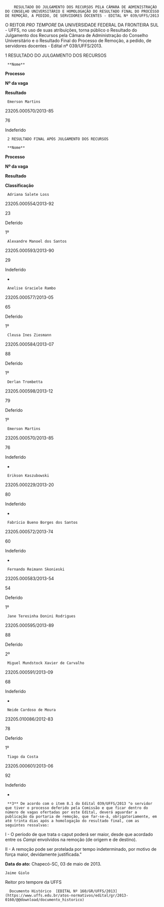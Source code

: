         RESULTADO DO JULGAMENTO DOS RECURSOS PELA CÂMARA DE ADMINISTRAÇÃO DO CONSELHO UNIVERSITÁRIO E HOMOLOGAÇÃO DO RESULTADO FINAL DO PROCESSO DE REMOÇÃO, A PEDIDO, DE SERVIDORES DOCENTES - EDITAL Nº 039/UFFS/2013  

O REITOR *PRO TEMPORE* DA UNIVERSIDADE FEDERAL DA FRONTEIRA SUL - UFFS, no uso de suas atribuições, torna público o Resultado do Julgamento dos Recursos pela Câmara de Administração do Conselho Universitário e o Resultado Final do Processo de Remoção, a pedido, de servidores docentes - Edital nº 039/UFFS/2013.

 1 RESULTADO DO JULGAMENTO DOS RECURSOS

     **Nome**

   **Processo**

   **Nº da vaga**

   **Resultado**

     Emerson Martins

   23205.000570/2013-85

   76

   Indeferido

     2 RESULTADO FINAL APÓS JULGAMENTO DOS RECURSOS

     **Nome**

   **Processo**

   **Nº da vaga**

   **Resultado**

   **Classificação**

     Adriana Salete Loss

   23205.000554/2013-92

   23

   Deferido

   1º

     Alexandre Manoel dos Santos

   23205.000593/2013-90

   29

   Indeferido

   -

     Anelise Graciele Rambo

   23205.000577/2013-05

   65

   Deferido

   1º

     Cleusa Ines Ziesmann

   23205.000584/2013-07

   88

   Deferido

   1º

     Derlan Trombetta

   23205.000598/2013-12

   79

   Deferido

   1º

     Emerson Martins

   23205.000570/2013-85

   76

   Indeferido

   -

     Erikson Kaszubowski

   23205.000229/2013-20

   80

   Indeferido

   -

     Fabrício Bueno Borges dos Santos

   23205.000572/2013-74

   60

   Indeferido

   -

     Fernando Reimann Skonieski

   23205.000583/2013-54

   54

   Deferido

   1º

     Jane Teresinha Donini Rodrigues

   23205.000595/2013-89

   88

   Deferido

   2º

     Miguel Mundstock Xavier de Carvalho

   23205.000591/2013-09

   68

   Indeferido

   -

     Neide Cardoso de Moura

   23205.010086/2012-83

   78

   Deferido

   1º

     Tiago da Costa

   23205.000601/2013-06

   92

   Indeferido

   -

     **3** De acordo com o item 8.1 do Edital 039/UFFS/2013 "o servidor que tiver o processo deferido pela Comissão e que ficar dentro do número de vagas ofertadas por este Edital, deverá aguardar a publicação da portaria de remoção, que far-se-á, obrigatoriamente, em até trinta dias após a homologação do resultado final, com as seguintes ressalvas:

 I - O período de que trata o caput poderá ser maior, desde que acordado entre os *Campi* envolvidos na remoção (de origem e de destino).

 II - A remoção pode ser protelada por tempo indeterminado, por motivo de força maior, devidamente justificada."

  

   **Data do ato:** Chapecó-SC, 03 de maio de 2013.   
 

    Jaime Giolo   
 Reitor pro tempore da UFFS 

      Documento Histórico  [EDITAL Nº 160/GR/UFFS/2013](https://www.uffs.edu.br/atos-normativos/edital/gr/2013-0160/@@download/documento_historico)     
      